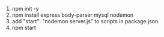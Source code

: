 1) npm init -y
2) npm install express body-parser mysql nodemon
3) add "start": "nodemon server.js" to scripts in package.json
4) npm start